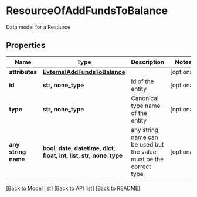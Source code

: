 # ResourceOfAddFundsToBalance

Data model for a Resource

## Properties
Name | Type | Description | Notes
------------ | ------------- | ------------- | -------------
**attributes** | [**ExternalAddFundsToBalance**](ExternalAddFundsToBalance.md) |  | [optional] 
**id** | **str, none_type** | Id of the entity | [optional] 
**type** | **str, none_type** | Canonical type name of the entity | [optional] 
**any string name** | **bool, date, datetime, dict, float, int, list, str, none_type** | any string name can be used but the value must be the correct type | [optional]

[[Back to Model list]](../README.md#documentation-for-models) [[Back to API list]](../README.md#documentation-for-api-endpoints) [[Back to README]](../README.md)


